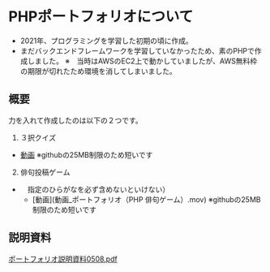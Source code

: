 # PHPポートフォリオについて

- 2021年、プログラミングを学習した初期の頃に作成。
- まだバックエンドフレームワークを学習していなかったため、素のPHPで作成しました。
※　当時はAWSのEC2上で動かしていましたが、AWS無料枠の期限が切れたため環境を消してしまいました。

## 概要
力を入れて作成したのは以下の２つです。
1. ３択クイズ
  - [動画](動画_ポートフォリオ（PHP３択クイズ）.mov) ※githubの25MB制限のため短いです
2. 俳句投稿ゲーム
- 　指定のひらがなを必ず含めないといけない）
  - [動画](動画_ポートフォリオ（PHP 俳句ゲーム）.mov) ※githubの25MB制限のため短いです

## 説明資料
[ポートフォリオ説明資料0508.pdf](ポートフォリオ説明資料0508.pdf)



